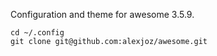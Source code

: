 Configuration and theme for awesome 3.5.9.

```
cd ~/.config
git clone git@github.com:alexjoz/awesome.git
```
